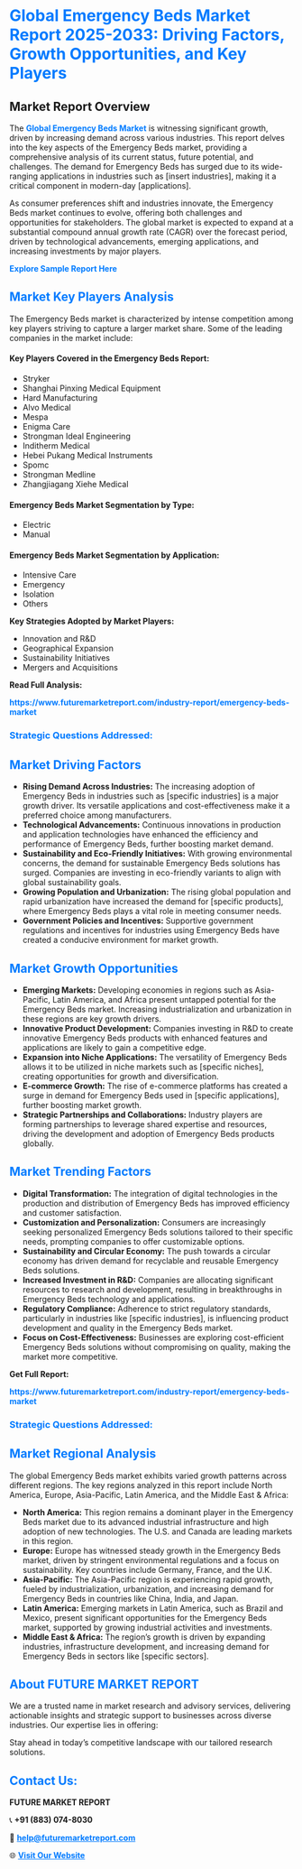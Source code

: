 <h1 style="color: #007BFF;">Global Emergency Beds Market Report 2025-2033: Driving Factors, Growth Opportunities, and Key Players</h1>

<section id="overview">
<h2>Market Report Overview</h2>
<p>The <a href="https://www.futuremarketreport.com/industry-report/emergency-beds-market" style="color: #007BFF; text-decoration: none;"><strong>Global Emergency Beds Market</strong></a> is witnessing significant growth, driven by increasing demand across various industries. This report delves into the key aspects of the Emergency Beds market, providing a comprehensive analysis of its current status, future potential, and challenges. The demand for Emergency Beds has surged due to its wide-ranging applications in industries such as [insert industries], making it a critical component in modern-day [applications].</p>
<p>As consumer preferences shift and industries innovate, the Emergency Beds market continues to evolve, offering both challenges and opportunities for stakeholders. The global market is expected to expand at a substantial compound annual growth rate (CAGR) over the forecast period, driven by technological advancements, emerging applications, and increasing investments by major players.</p>
</section>

<section id="overview">
<p><a href="https://www.futuremarketreport.com/request-sample/reportId=78683" style="color: #007BFF; text-decoration: none;"><strong>Explore Sample Report Here</strong></a></p>
</section>

<section id="key-players">
<h2 style="color: #007BFF;">Market Key Players Analysis</h2>
<p>The Emergency Beds market is characterized by intense competition among key players striving to capture a larger market share. Some of the leading companies in the market include:</p>
<h4>Key Players Covered in the Emergency Beds Report:</h4>
<ul><li>Stryker</li><li>Shanghai Pinxing Medical Equipment</li><li>Hard Manufacturing</li><li>Alvo Medical</li><li>Mespa</li><li>Enigma Care</li><li>Strongman Ideal Engineering</li><li>Inditherm Medical</li><li>Hebei Pukang Medical Instruments</li><li>Spomc</li><li>Strongman Medline</li><li>Zhangjiagang Xiehe Medical</li></ul>
<h4>Emergency Beds Market Segmentation by Type:</h4>
<ul><li>Electric</li><li>Manual</li></ul>

<h4>Emergency Beds Market Segmentation by Application:</h4>
<ul><li>Intensive Care</li><li>Emergency</li><li>Isolation</li><li>Others</li></ul>
<p><strong>Key Strategies Adopted by Market Players:</strong></p>
<ul>
<li>Innovation and R&D</li>
<li>Geographical Expansion</li>
<li>Sustainability Initiatives</li>
<li>Mergers and Acquisitions</li>
</ul>
</section>

<section>
<p><strong>Read Full Analysis: </strong></p><a href="https://www.futuremarketreport.com/industry-report/emergency-beds-market" style="color: #007BFF; text-decoration: none;"><strong>https://www.futuremarketreport.com/industry-report/emergency-beds-market</strong></a>
<h3 style="color: #007BFF;">Strategic Questions Addressed:</h3>
</section>

<section id="driving-factors">
<h2 style="color: #007BFF;">Market Driving Factors</h2>
<ul>
<li><strong>Rising Demand Across Industries:</strong> The increasing adoption of Emergency Beds in industries such as [specific industries] is a major growth driver. Its versatile applications and cost-effectiveness make it a preferred choice among manufacturers.</li>
<li><strong>Technological Advancements:</strong> Continuous innovations in production and application technologies have enhanced the efficiency and performance of Emergency Beds, further boosting market demand.</li>
<li><strong>Sustainability and Eco-Friendly Initiatives:</strong> With growing environmental concerns, the demand for sustainable Emergency Beds solutions has surged. Companies are investing in eco-friendly variants to align with global sustainability goals.</li>
<li><strong>Growing Population and Urbanization:</strong> The rising global population and rapid urbanization have increased the demand for [specific products], where Emergency Beds plays a vital role in meeting consumer needs.</li>
<li><strong>Government Policies and Incentives:</strong> Supportive government regulations and incentives for industries using Emergency Beds have created a conducive environment for market growth.</li>
</ul>
</section>

<section id="growth-opportunities">
<h2 style="color: #007BFF;">Market Growth Opportunities</h2>
<ul>
<li><strong>Emerging Markets:</strong> Developing economies in regions such as Asia-Pacific, Latin America, and Africa present untapped potential for the Emergency Beds market. Increasing industrialization and urbanization in these regions are key growth drivers.</li>
<li><strong>Innovative Product Development:</strong> Companies investing in R&D to create innovative Emergency Beds products with enhanced features and applications are likely to gain a competitive edge.</li>
<li><strong>Expansion into Niche Applications:</strong> The versatility of Emergency Beds allows it to be utilized in niche markets such as [specific niches], creating opportunities for growth and diversification.</li>
<li><strong>E-commerce Growth:</strong> The rise of e-commerce platforms has created a surge in demand for Emergency Beds used in [specific applications], further boosting market growth.</li>
<li><strong>Strategic Partnerships and Collaborations:</strong> Industry players are forming partnerships to leverage shared expertise and resources, driving the development and adoption of Emergency Beds products globally.</li>
</ul>
</section>

<section id="trending-factors">
<h2 style="color: #007BFF;">Market Trending Factors</h2>
<ul>
<li><strong>Digital Transformation:</strong> The integration of digital technologies in the production and distribution of Emergency Beds has improved efficiency and customer satisfaction.</li>
<li><strong>Customization and Personalization:</strong> Consumers are increasingly seeking personalized Emergency Beds solutions tailored to their specific needs, prompting companies to offer customizable options.</li>
<li><strong>Sustainability and Circular Economy:</strong> The push towards a circular economy has driven demand for recyclable and reusable Emergency Beds solutions.</li>
<li><strong>Increased Investment in R&D:</strong> Companies are allocating significant resources to research and development, resulting in breakthroughs in Emergency Beds technology and applications.</li>
<li><strong>Regulatory Compliance:</strong> Adherence to strict regulatory standards, particularly in industries like [specific industries], is influencing product development and quality in the Emergency Beds market.</li>
<li><strong>Focus on Cost-Effectiveness:</strong> Businesses are exploring cost-efficient Emergency Beds solutions without compromising on quality, making the market more competitive.</li>
</ul>
</section>

<section>
<p><strong>Get Full Report: </strong></p><a href="https://www.futuremarketreport.com/industry-report/emergency-beds-market" style="color: #007BFF; text-decoration: none;"><strong>https://www.futuremarketreport.com/industry-report/emergency-beds-market</strong></a>
<h3 style="color: #007BFF;">Strategic Questions Addressed:</h3>
</section>


<section id="regional-analysis">
<h2 style="color: #007BFF;">Market Regional Analysis</h2>
<p>The global Emergency Beds market exhibits varied growth patterns across different regions. The key regions analyzed in this report include North America, Europe, Asia-Pacific, Latin America, and the Middle East & Africa:</p>
<ul>
<li><strong>North America:</strong> This region remains a dominant player in the Emergency Beds market due to its advanced industrial infrastructure and high adoption of new technologies. The U.S. and Canada are leading markets in this region.</li>
<li><strong>Europe:</strong> Europe has witnessed steady growth in the Emergency Beds market, driven by stringent environmental regulations and a focus on sustainability. Key countries include Germany, France, and the U.K.</li>
<li><strong>Asia-Pacific:</strong> The Asia-Pacific region is experiencing rapid growth, fueled by industrialization, urbanization, and increasing demand for Emergency Beds in countries like China, India, and Japan.</li>
<li><strong>Latin America:</strong> Emerging markets in Latin America, such as Brazil and Mexico, present significant opportunities for the Emergency Beds market, supported by growing industrial activities and investments.</li>
<li><strong>Middle East & Africa:</strong> The region’s growth is driven by expanding industries, infrastructure development, and increasing demand for Emergency Beds in sectors like [specific sectors].</li>
</ul>
</section>

<footer>
<h2 style="color: #007BFF;">About FUTURE MARKET REPORT</h2>
<p>We are a trusted name in market research and advisory services, delivering actionable insights and strategic support to businesses across diverse industries. Our expertise lies in offering:</p>

<p>Stay ahead in today’s competitive landscape with our tailored research solutions.</p>

<h2 style="color: #007BFF;">Contact Us:</h2>
<p><strong>FUTURE MARKET REPORT</strong></p>
<p>📞 <strong>+91 (883) 074-8030</strong></p>
<p>📧 <strong><a href="mailto:help@futuremarketreport.com" style="color: #007BFF;">help@futuremarketreport.com</a></strong></p>
<p>🌐 <strong><a href="https://www.futuremarketreport.com/" style="color: #007BFF;">Visit Our Website</a></strong></p>
</footer>